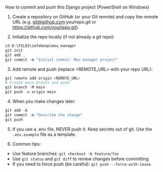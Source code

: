 How to commit and push this Django project (PowerShell on Windows)

1. Create a repository on GitHub (or your Git remote) and copy the remote URL (e.g. git@github.com:you/repo.git or https://github.com/you/repo.git).

2. Initialize the repo locally (if not already a git repo):

```powershell
cd D:\FILES\safekeep\mou_manager
git init
git add .
git commit -m "Initial commit: Mou manager project"
```

3. Add remote and push (replace <REMOTE_URL> with your repo URL):

```powershell
git remote add origin <REMOTE_URL>
# Create main branch and push
git branch -M main
git push -u origin main
```

4. When you make changes later:

```powershell
git add -A
git commit -m "Describe the change"
git push
```

5. If you use a .env file, NEVER push it. Keep secrets out of git. Use the `.env.example` file as a template.

6. Common tips:
- Use feature branches: `git checkout -b feature/foo`
- Use `git status` and `git diff` to review changes before committing
- If you need to force push (be careful): `git push --force-with-lease`

